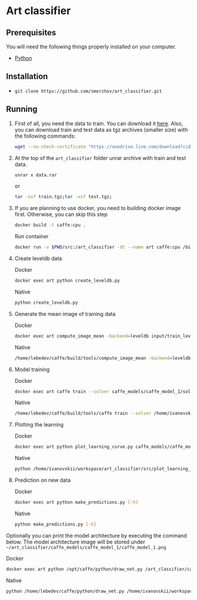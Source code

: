 # Art classifier

## Prerequisites

You will need the following things properly installed on your computer.

* [Python](https://www.python.org/)

## Installation

* `git clone https://github.com/smorzhov/art_classifier.git`

## Running

1. First of all, you need the data to train. You can download it [here](https://drive.google.com/file/d/1uSz9xfYQD3VSN17wlxdGZ6yDpO5uWz6A/view?usp=sharing). Also, you can download train and test data as tgz archives (smaller size) with the following commands:
    ```bash
    wget --no-check-certificate "https://onedrive.live.com/download?cid=9B1DCE6B8AAEBBAB&resid=9B1DCE6B8AAEBBAB%211094&authkey=ALTTp6IUBu8v4v4" -O test.tgz;wget --no-check-certificate "https://onedrive.live.com/download?cid=9B1DCE6B8AAEBBAB&resid=9B1DCE6B8AAEBBAB%211095&authkey=ACicffxzKxa9D1U" -O train.tgz;
    ```
2. At the top of the `art_classifier` folder unrar archive with train and test data.
    ```bash
    unrar x data.rar
    ```
    or
    ```bash
    tar -xvf train.tgz;tar -xvf test.tgz;
    ```
3. If you are planning to use docker, you need to building docker image first. Otherwise, you can skip this step
    ```bash
    docker build -t caffe:cpu .
    ```
    Run container
    ```bash
    docker run -v $PWD/src:/art_classifier -dt --name art caffe:cpu /bin/bash
    ```
5. Create leveldb data

    Docker
    ```bash
    docker exec art python create_leveldb.py
    ```
    Native
    ```bash
    python create_leveldb.py
    ```
6. Generate the mean image of training data

    Docker
    ```bash
    docker exec art compute_image_mean -backend=leveldb input/train_leveldb input/mean.binaryproto
    ```
    Native
    ```bash
    /home/lebedev/caffe/build/tools/compute_image_mean -backend=leveldb /home/ivanovskii/workspace/art_classifier/src/input/train_leveldb /home/ivanovskii/workspace/art_classifier/src/input/mean.binaryproto
    ```
7. Model training

    Docker
    ```bash
    docker exec art caffe train --solver caffe_models/caffe_model_1/solver_1.prototxt 2>&1 | tee caffe_models/caffe_model_1/model_1_train.log
    ```
    Native
    ```bash
    /home/lebedev/caffe/build/tools/caffe train --solver /home/ivanovskii/workspace/art_classifier/src/caffe_models/caffe_model_1/solver_1.prototxt 2>&1 | tee /home/ivanovskii/workspace/art_classifier/src/caffe_models/caffe_model_1/model_1_train.log
    ```
8. Plotting the learning 

    Docker
    ```bash
    docker exec art python plot_learning_curve.py caffe_models/caffe_model_1/model_1_train.log caffe_models/caffe_model_1/caffe_model_1_learning_curve.png
    ```
    Native
    ```bash
    python /home/ivanovskii/workspace/art_classifier/src/plot_learning_curve.py /home/ivanovskii/workspace/art_classifier/src/caffe_models/caffe_model_1/model_1_train.log /home/ivanovskii/workspace/art_classifier/src/caffe_models/caffe_model_1/caffe_model_1_learning_curve.png
    ```
9. Prediction on new data

    Docker
    ```bash
    docker exec art python make_predictions.py [-h]
    ```
    Native
    ```bash
    python make_predictions.py [-h]
    ```

Optionally you can print the model architecture by executing the command below. The model architecture image will be stored under `~/art_classifier/caffe_models/caffe_model_1/caffe_model_1.png` 

Docker
```bash
docker exec art python /opt/caffe/python/draw_net.py /art_classifier/caffe_models/caffe_model_1/caffenet_train_val_1.prototxt /art_classifier/caffe_models/caffe_model_1/caffe_model_1.png
``` 
Native
```bash
python /home/lebedev/caffe/python/draw_net.py /home/ivanovskii/workspace/art_classifier/src/caffe_models/caffe_model_1/caffenet_train_val_1.prototxt /home/ivanovskii/workspace/art_classifier/src/caffe_models/caffe_model_1/caffe_model_1.png
```
